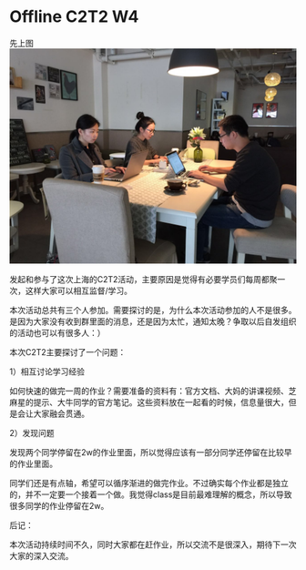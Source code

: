 # Offline C2T2 W4

先上图
![](21.pic.jpg)

发起和参与了这次上海的C2T2活动，主要原因是觉得有必要学员们每周都聚一次，这样大家可以相互监督/学习。

本次活动总共有三个人参加。需要探讨的是，为什么本次活动参加的人不是很多。是因为大家没有收到群里面的消息，还是因为太忙，通知太晚？争取以后自发组织的活动也可以有很多人：）

本次C2T2主要探讨了一个问题：

1）相互讨论学习经验

如何快速的做完一周的作业？需要准备的资料有：官方文档、大妈的讲课视频、芝麻星的提示、大牛同学的官方笔记。这些资料放在一起看的时候，信息量很大，但是会让大家融会贯通。



2）发现问题

发现两个同学停留在2w的作业里面，所以觉得应该有一部分同学还停留在比较早的作业里面。

同学们还是有点轴，希望可以循序渐进的做完作业。不过确实每个作业都是独立的，并不一定要一个接着一个做。我觉得class是目前最难理解的概念，所以导致很多同学的作业停留在2w。


后记：

本次活动持续时间不久，同时大家都在赶作业，所以交流不是很深入，期待下一次大家的深入交流。








